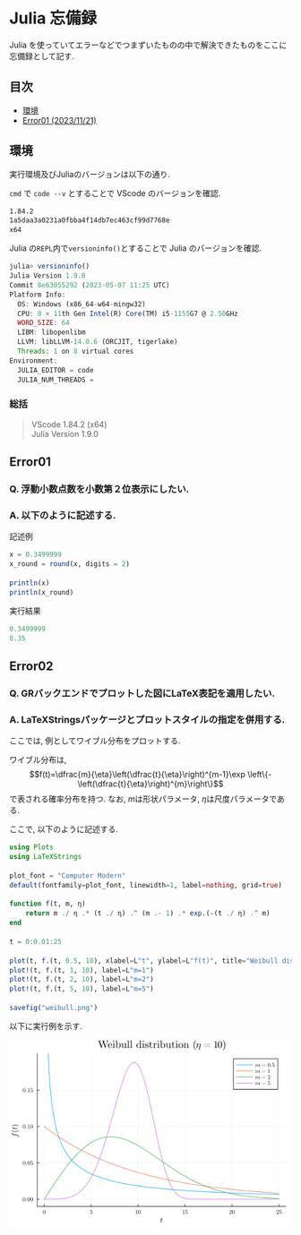 # Julia 忘備録  

Julia を使っていてエラーなどでつまずいたものの中で解決できたものをここに忘備録として記す.

## 目次

- [環境](#環境)
- [Error01 (2023/11/21)](#error01)

## 環境  

実行環境及びJuliaのバージョンは以下の通り.

`cmd` で `code --v` とすることで VScode のバージョンを確認.

```cmd
1.84.2
1a5daa3a0231a0fbba4f14db7ec463cf99d7768e
x64
```

Julia の`REPL`内で`versioninfo()`とすることで Julia のバージョンを確認. 

```julia
julia> versioninfo()
Julia Version 1.9.0
Commit 8e63055292 (2023-05-07 11:25 UTC)
Platform Info:
  OS: Windows (x86_64-w64-mingw32)
  CPU: 8 × 11th Gen Intel(R) Core(TM) i5-1155G7 @ 2.50GHz
  WORD_SIZE: 64
  LIBM: libopenlibm
  LLVM: libLLVM-14.0.6 (ORCJIT, tigerlake)
  Threads: 1 on 8 virtual cores
Environment:
  JULIA_EDITOR = code
  JULIA_NUM_THREADS =
```

### 総括

> VScode 1.84.2 (x64)  
> Julia Version 1.9.0

## Error01

### Q. 浮動小数点数を小数第２位表示にしたい.  

### A. 以下のように記述する.  

記述例  

```julia
x = 0.3499999
x_round = round(x, digits = 2)

println(x)
println(x_round)
```

実行結果  

```julia
0.3499999
0.35
```

## Error02

### Q. GRバックエンドでプロットした図にLaTeX表記を適用したい.

### A. LaTeXStringsパッケージとプロットスタイルの指定を併用する. 

ここでは, 例としてワイブル分布をプロットする.

ワイブル分布は,
$$f(t)=\dfrac{m}{\eta}\left(\dfrac{t}{\eta}\right)^{m-1}\exp \left\{-\left(\dfrac{t}{\eta}\right)^{m}\right\}$$
で表される確率分布を持つ.
なお, $m$は形状パラメータ, $\eta$は尺度パラメータである. 

ここで, 以下のように記述する.

```julia
using Plots
using LaTeXStrings

plot_font = "Computer Modern"
default(fontfamily=plot_font, linewidth=1, label=nothing, grid=true)

function f(t, m, η)
    return m ./ η .* (t ./ η) .^ (m .- 1) .* exp.(-(t ./ η) .^ m)
end

t = 0:0.01:25

plot(t, f.(t, 0.5, 10), xlabel=L"t", ylabel=L"f(t)", title="Weibull distribution (\$η=10\$)", ylims=(-0.01, 0.2), label=L"m=0.5")
plot!(t, f.(t, 1, 10), label=L"m=1")
plot!(t, f.(t, 2, 10), label=L"m=2")
plot!(t, f.(t, 5, 10), label=L"m=5")

savefig("weibull.png")

```

以下に実行例を示す. 

![weibull](weibull.png)
